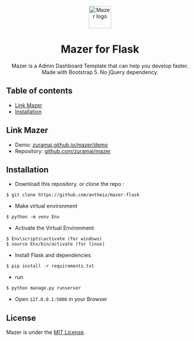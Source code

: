 <p align="center">
  <a href="https://github.com/zuramai/mazer">
    <img src="https://github.com/irsyadulibad/mazer-codeigniter/blob/master/public/assets/images/logo/logo.png?raw=true" alt="Mazer logo" height="60">
  </a>
</p>

<h1 align="center">Mazer for Flask</h1>

<p align="center">
  Mazer is a Admin Dashboard Template that can help you develop faster. Made with Bootstrap 5. No jQuery dependency.
</p>

## Table of contents

- [Link Mazer](#link-mazer)
- [Installation](#installation)

## Link Mazer
- Demo: [zuramai.github.io/mazer/demo](https://zuramai.github.io/mazer/demo)
- Repository: [github.com/zuramai/mazer](https://github.com/zuramai/mazer)

## Installation
- Download this repository.
or clone the repo :
```
$ git clone https://github.com/antheiz/mazer-flask
```
- Make virtual environment
```
$ python -m venv Env
```
- Activate the Virtual Environment
```
$ Env\scripts\activate (for windows)
$ source Env/bin/activate (for linux)
```

- Install Flask and dependencies
```
$ pip install -r requirements.txt
```
- run 
```
$ python manage.py runserver
```
- Open `127.0.0.1:5000` in your Browser

## License

Mazer is under the [MIT License](LICENSE).
